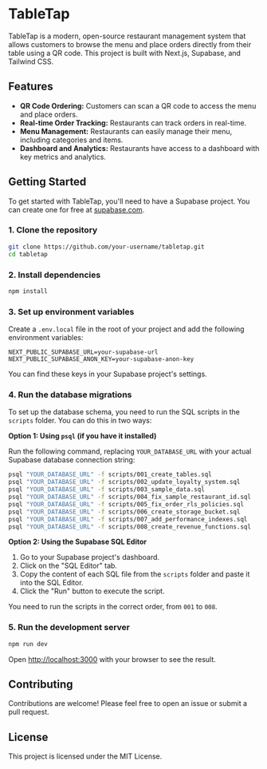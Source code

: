 
# TableTap

TableTap is a modern, open-source restaurant management system that allows customers to browse the menu and place orders directly from their table using a QR code. This project is built with Next.js, Supabase, and Tailwind CSS.

## Features

*   **QR Code Ordering:** Customers can scan a QR code to access the menu and place orders.
*   **Real-time Order Tracking:** Restaurants can track orders in real-time.
*   **Menu Management:** Restaurants can easily manage their menu, including categories and items.
*   **Dashboard and Analytics:** Restaurants have access to a dashboard with key metrics and analytics.

## Getting Started

To get started with TableTap, you'll need to have a Supabase project. You can create one for free at [supabase.com](https://supabase.com).

### 1. Clone the repository

```bash
git clone https://github.com/your-username/tabletap.git
cd tabletap
```

### 2. Install dependencies

```bash
npm install
```

### 3. Set up environment variables

Create a `.env.local` file in the root of your project and add the following environment variables:

```
NEXT_PUBLIC_SUPABASE_URL=your-supabase-url
NEXT_PUBLIC_SUPABASE_ANON_KEY=your-supabase-anon-key
```

You can find these keys in your Supabase project's settings.

### 4. Run the database migrations

To set up the database schema, you need to run the SQL scripts in the `scripts` folder. You can do this in two ways:

**Option 1: Using `psql` (if you have it installed)**

Run the following command, replacing `YOUR_DATABASE_URL` with your actual Supabase database connection string:

```bash
psql "YOUR_DATABASE_URL" -f scripts/001_create_tables.sql
psql "YOUR_DATABASE_URL" -f scripts/002_update_loyalty_system.sql
psql "YOUR_DATABASE_URL" -f scripts/003_sample_data.sql
psql "YOUR_DATABASE_URL" -f scripts/004_fix_sample_restaurant_id.sql
psql "YOUR_DATABASE_URL" -f scripts/005_fix_order_rls_policies.sql
psql "YOUR_DATABASE_URL" -f scripts/006_create_storage_bucket.sql
psql "YOUR_DATABASE_URL" -f scripts/007_add_performance_indexes.sql
psql "YOUR_DATABASE_URL" -f scripts/008_create_revenue_functions.sql
```

**Option 2: Using the Supabase SQL Editor**

1.  Go to your Supabase project's dashboard.
2.  Click on the "SQL Editor" tab.
3.  Copy the content of each SQL file from the `scripts` folder and paste it into the SQL Editor.
4.  Click the "Run" button to execute the script.

You need to run the scripts in the correct order, from `001` to `008`.

### 5. Run the development server

```bash
npm run dev
```

Open [http://localhost:3000](http://localhost:3000) with your browser to see the result.

## Contributing

Contributions are welcome! Please feel free to open an issue or submit a pull request.

## License

This project is licensed under the MIT License.
